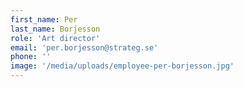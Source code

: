 ```yaml
---
first_name: Per
last_name: Borjesson
role: 'Art director'
email: 'per.borjesson@strateg.se'
phone: ''
image: '/media/uploads/employee-per-borjesson.jpg'
---
```

